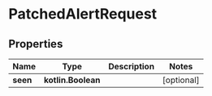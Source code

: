 
# PatchedAlertRequest

## Properties
Name | Type | Description | Notes
------------ | ------------- | ------------- | -------------
**seen** | **kotlin.Boolean** |  |  [optional]



